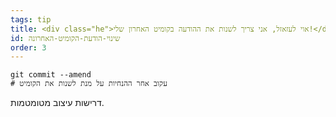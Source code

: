 ```yaml
---
tags: tip
title: <div class="he">אוי לעזאזל, אני צריך לשנות את ההודעה בקומיט האחרון שלי!</div>
id: שינוי-הודעת-הקומיט-האחרונה
order: 3
---
```

```git
git commit --amend
# עקוב אחר ההנחיות על מנת לשנות את הקומיט
```

<div class="he">
דרישות עיצוב מטומטמות.
</div>